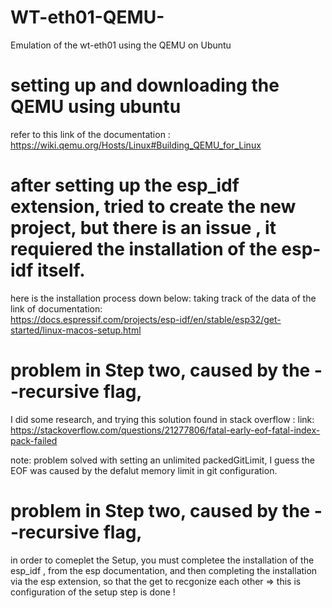 # WT-eth01-QEMU-
Emulation of the wt-eth01 using the QEMU on Ubuntu 

# setting up and downloading the QEMU using ubuntu 
refer to this link of the documentation : https://wiki.qemu.org/Hosts/Linux#Building_QEMU_for_Linux

# after setting up the esp_idf extension, tried to create the new project, but there is an issue , it requiered the installation of the esp-idf itself. 

here is the installation process down below: taking track of the data of the link of documentation:  
https://docs.espressif.com/projects/esp-idf/en/stable/esp32/get-started/linux-macos-setup.html

# problem in Step two, caused by the --recursive flag, 
I did some research, and trying this solution found in stack overflow : link: https://stackoverflow.com/questions/21277806/fatal-early-eof-fatal-index-pack-failed 

note: problem solved with setting an unlimited packedGitLimit, I guess the EOF was caused by the defalut memory limit in git configuration. 

# problem in Step two, caused by the --recursive flag, 
in order to comeplet the Setup, you must completee the installation of the esp_idf , from the esp documentation, and then completing the installation via the esp extension, so that the get to recgonize each other 
=> this is configuration of the setup step is done ! 